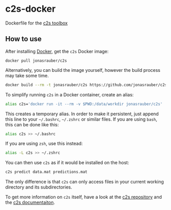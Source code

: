 # c2s-docker
Dockerfile for the [c2s toolbox](https://github.com/lucastheis/c2s)

## How to use

After installing [Docker](https://www.docker.com/), get the `c2s` Docker image:

```
docker pull jonasrauber/c2s
```

Alternatively, you can build the image yourself, however the build process may take some time.

```sh
docker build --rm -t jonasrauber/c2s https://github.com/jonasrauber/c2s-docker.git
```

To simplify running `c2s` in a Docker container, create an alias:

```sh
alias c2s='docker run -it --rm -v $PWD:/data/workdir jonasrauber/c2s'
```

This creates a temporary alias. In order to make it persistent, just append this line to your `~/.bashrc`, `~/.zshrc` or similar files. If you are using `bash`, this can be done like this:

```sh
alias c2s >> ~/.bashrc
```

If you are using `zsh`, use this instead:

```sh
alias -L c2s >> ~/.zshrc
```

You can then use `c2s` as if it would be installed on the host:

```sh
c2s predict data.mat predictions.mat
```

The only difference is that `c2s` can only access files in your current working directory and its subdirectories.

To get more information on `c2s` itself, have a look at the [c2s repository](https://github.com/lucastheis/c2s) and the [c2s documentaiton](http://c2s.readthedocs.org/en/latest/).

